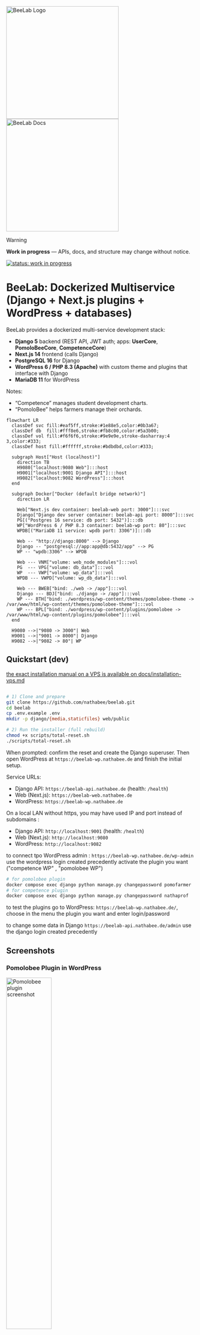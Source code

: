 <a href="https://nathabee.github.io/beelab/index.html">
  <img src="./docs/beelab.svg" alt="BeeLab Logo" width="300" style="vertical-align:middle; margin-right:20px;">
  <img src="./docs/visitgithubpage.svg" alt="BeeLab Docs" width="300" style="vertical-align:middle;">
</a>



> [!WARNING]
> **Work in progress** — APIs, docs, and structure may change without notice.


[![status: work in progress](https://img.shields.io/badge/status-work_in_progress-orange)](#)




# BeeLab: Dockerized Multiservice (Django + Next.js plugins + WordPress + databases)



BeeLab provides a dockerized multi-service development stack:

* **Django 5** backend (REST API, JWT auth; apps: **UserCore**, **PomoloBeeCore**, **CompetenceCore**)
* **Next.js 14** frontend (calls Django)
* **PostgreSQL 16** for Django
* **WordPress 6 / PHP 8.3 (Apache)** with custom theme and plugins that interface with Django
* **MariaDB 11** for WordPress

Notes:

* “Competence” manages student development charts.
* “PomoloBee” helps farmers manage their orchards.

```mermaid
flowchart LR
  classDef svc fill:#eaf5ff,stroke:#1e88e5,color:#0b3a67;
  classDef db  fill:#fff8e6,stroke:#fb8c00,color:#5a3b00;
  classDef vol fill:#f6f6f6,stroke:#9e9e9e,stroke-dasharray:4 3,color:#333;
  classDef host fill:#ffffff,stroke:#bdbdbd,color:#333;

  subgraph Host["Host (localhost)"]
    direction TB
    H9080["localhost:9080 Web"]:::host
    H9001["localhost:9001 Django API"]:::host
    H9082["localhost:9082 WordPress"]:::host
  end

  subgraph Docker["Docker (default bridge network)"]
    direction LR

    Web["Next.js dev container: beelab-web port: 3000"]:::svc
    Django["Django dev server container: beelab-api port: 8000"]:::svc
    PG[("Postgres 16 service: db port: 5432")]:::db
    WP["WordPress 6 / PHP 8.3 container: beelab-wp port: 80"]:::svc
    WPDB[("MariaDB 11 service: wpdb port: 3306")]:::db

    Web -- "http://django:8000" --> Django
    Django -- "postgresql://app:app@db:5432/app" --> PG
    WP -- "wpdb:3306" --> WPDB

    Web --- VNM["volume: web_node_modules"]:::vol
    PG  --- VPG["volume: db_data"]:::vol
    WP  --- VWP["volume: wp_data"]:::vol
    WPDB --- VWPD["volume: wp_db_data"]:::vol

    Web --- BWEB["bind: ./web -> /app"]:::vol
    Django --- BDJ["bind: ./django -> /app"]:::vol
    WP --- BTH["bind: ./wordpress/wp-content/themes/pomolobee-theme -> /var/www/html/wp-content/themes/pomolobee-theme"]:::vol
    WP --- BPL["bind: ./wordpress/wp-content/plugins/pomolobee -> /var/www/html/wp-content/plugins/pomolobee"]:::vol
  end

  H9080 -->|"9080 -> 3000"| Web
  H9001 -->|"9001 -> 8000"| Django
  H9082 -->|"9082 -> 80"| WP
```

## Quickstart (dev)

<a href="https://github.com/nathabee/beelab/blob/main/docs/installation-vps.md" >
the exact installation manual on a VPS is available on docs/installation-vps.md
</a>

```bash

# 1) Clone and prepare
git clone https://github.com/nathabee/beelab.git
cd beelab
cp .env.example .env
mkdir -p django/{media,staticfiles} web/public

# 2) Run the installer (full rebuild)
chmod +x scripts/total-reset.sh
./scripts/total-reset.sh


```



When prompted: confirm the reset and create the Django superuser.
Then open WordPress at `https://beelab-wp.nathabee.de` and finish the initial setup.

Service URLs:

* Django API: `https://beelab-api.nathabee.de`  (health: `/health`)
* Web (Next.js): `https://beelab-web.nathabee.de`
* WordPress: `https://beelab-wp.nathabee.de`

On a local LAN without https, you may have used IP and port instead of subdomains :
* Django API: `http://localhost:9001`  (health: `/health`)
* Web (Next.js): `http://localhost:9080`
* WordPress: `http://localhost:9082`
 
to connect tpo WordPress admin : `https://beelab-wp.nathabee.de/wp-admin` use the wordpress login created precedently
activate the plugin you want ("competence WP" , "pomolobee WP") 
```bash
# for pomolobee plugin
docker compose exec django python manage.py changepassword pomofarmer
# for competence plugin
docker compose exec django python manage.py changepassword nathaprof
```
to test the plugins go to WordPress: `https://beelab-wp.nathabee.de/`, choose in the menu the plugin you want and enter login/password
 

to change some data in Django  `https://beelab-api.nathabee.de/admin` use the django login created precedently


## Screenshots

### Pomolobee Plugin in WordPress
<a href="./docs/screenshot_pomolobee_plugin.png">
  <img src="./docs/screenshot_pomolobee_plugin.png" alt="Pomolobee plugin screenshot" width="49%">
</a>

### Competence Plugin in WordPress
<a href="./docs/screenshot_competence_plugin.png">
  <img src="./docs/screenshot_competence_plugin.png" alt="Competence plugin screenshot" width="49%">
</a>

## Getting Started (detailled explanation)

### 0) Prerequisites

* Docker 24+ and Docker Compose v2


### 1) Clone the repo

```bash
git clone git@github.com:nathabee/beelab.git
cd beelab
mkdir -p ./django/media ./django/staticfiles
```

### 2) Configure

#### 2.1 Create `.env` at the project root

Use the provided example and adjust if needed:

```bash
cp .env.example .env
```

Tip: generate a strong Django key:

```bash
openssl rand -base64 48 | tr -d '\n'
# paste as SECRET_KEY=...
```


#### 2.2 Wordpress Logo (optional)

Put your logo at:

```
wordpress/wp-content/themes/pomolobee-theme/assets/images/logo.(png|svg)
```


#### 2.3 Skipping services or features (optional)

If you don’t want certain parts:

* Remove or reprofile the service in `compose.yaml` (e.g. move to a different profile).
* Remove unwanted WordPress plugins from `wordpress/wp-content/plugins` (e.g. `pomolobee`, `competence`).
* Remove unwanted Django apps (e.g. `PomoloBeeCore`, `CompetenceCore`) from `django/config/settings.py` `INSTALLED_APPS`.

If you do this, also adapt `compose.yaml` and any scripts that reference those components (e.g. `scripts/total-reset.sh`, fixtures, seed commands).

### 3) Run the installation script

```bash
chmod +x scripts/total-reset.sh
./scripts/total-reset.sh
```

This interactive script **fully rebuilds** the dev stack. It:

* Removes existing containers/images/volumes related to BeeLab.
* Builds images and starts all containers.
* Runs Django migrations and loads fixtures.
* Prepares three Django apps:

  * **UserCore** (user management)
  * **PomoloBeeCore** (orchard management)
  * **CompetenceCore** (student evaluation)
* Mounts host directories (code, static, media) for development.
* Prepares WordPress (theme and plugins are mounted; plugins are not auto-activated).
* Performs health checks.

You will be prompted to:

* Confirm destructive operations.
* Create a Django superuser.
* Complete the initial WordPress setup (superuser).

#### Services after install

* **Django API**: [https://beelab-api.nathabee.de](https://beelab-api.nathabee.de)  (health: `/health`, example: `/api/user/hello`)
* **Next.js frontend**: [https://beelab-web.nathabee.de](https://beelab-web.nathabee.de)
* **WordPress**: [https://beelab-wp.nathabee.de](https://beelab-wp.nathabee.de)

## What the script does (expanded)

### 3.1 Remove old BeeLab Docker environment

You’ll be asked to confirm. This can delete volumes (data loss).

### 3.2 Seed web dependencies (first run)

```bash
docker compose --profile dev run --rm web npm ci
```

Django/WordPress dependencies are handled by their images.

### 3.3 Build and start everything

```bash
docker compose --profile dev up -d --build
```

Starts: Postgres, Django (dev server), Next.js (dev server), MariaDB (wpdb), and WordPress (after `wpdb` is healthy).

### 3.4 Sanity checks

```bash
docker compose ps
curl -s https://beelab-api.nathabee.de/health
```

### 3.5 Complete WordPress installer (first run)

Open [https://beelab-wp.nathabee.de](https://beelab-wp.nathabee.de) and create the initial admin user.

### 3.6 Initialize Django data (first DB install)

Use fixtures/commands to seed required data: 
- createsuperuser
- execute some commands from  management/commands
- loaddata PomoloBeeCore/fixtures/initial_*.json
- load data into CompetenceCore using  management/commands
- seed image data from CompetenceCore/script_db/competence to upload (for wordpress)
- seed image data from PomoloBeeCore/script_db/pomolobee to media (for django)  

  
### 3.7 Apply WordPress site options with wp-cli
 

```bash
wordpress/scripts/wp-init.sh
```
This script sets permissions, activates the theme, updates permalinks, applies logo, etc.

## health check

* Django admin : [https://beelab-api.nathabee.de/admin](https://beelab-api.nathabee.de/admin) 
* Wordpress admin:  [https://beelab-wp.nathabee.de/wp-admin](https://beelab-wp.nathabee.de/wp-admin) 
* Wordpress: Log into [https://beelab-wp.nathabee.de](https://beelab-wp.nathabee.de) and verify the site loads.


* Run:
```bash
./scripts/health-check.sh
```

## Exporting Site Editor changes back into the theme

If you customize **Appearance → Editor**:

* Use **… → Tools → Export** to download the ZIP.
* Copy `theme.json`, `templates/`, `parts/` into:

```
wordpress/wp-content/themes/pomolobee-theme/
```

* Commit to Git.

## Useful commands

### Total dev reset (dangerous)

Deletes containers, images, volumes, then reinstalls:

```bash
./scripts/total-reset.sh
```

If WordPress files become owned by `www-data`, restore your user access:

```bash
sudo setfacl -R -m u:"$USER":rwx wordpress
sudo setfacl -R -d -m u:"$USER":rwx wordpress
```

### Logs / status

```bash
docker compose --profile dev ps -a
docker compose --profile dev logs -f django
docker compose --profile dev logs -f web
docker compose --profile dev logs -f wpdb
docker compose --profile dev logs -f wordpress
```

### Stop everything

```bash
docker compose --profile dev down
```

### Clean Django DB only (danger)

```bash
docker compose --profile dev down
docker volume rm beelab_db_data
docker compose --profile dev up -d
```

### Clean WordPress only (danger)

```bash
docker compose --profile dev stop wordpress wpdb
docker compose --profile dev rm -f wordpress wpdb
docker volume rm beelab_wp_db_data beelab_wp_data
docker compose --profile dev up -d wpdb wordpress
```

### Back up databases (Django and WordPress)

From the project root:

```bash
bash scripts/backup.sh
```

## WordPress plugins

### pomolobee

From `wordpress/plugin-src/pomolobee/`:

```bash
npm install
npm run build
```

Installation:

```bash
./build_zip.sh
./install_plugin.sh
```

Then in WP Admin ([https://beelab-wp.nathabee.de](https://beelab-wp.nathabee.de)):

* Go to **Plugins**, verify the plugin is present, and activate it.
* Go to **Settings → Competence Settings** to configure the API endpoint.
  In this dev stack, Django is at `https://beelab-api.nathabee.de/api`.

## Project structure

```text
beelab/
├─ compose.yaml
├─ .env
├─ django/                      # Django project (config + apps)
│  ├─ manage.py
│  ├─ config/
│  ├─ PomoloBeeCore/            # Orchard app
│  ├─ CompetenceCore/           # Student evaluation app
│  └─ UserCore/                 # Auth / user management
├─ web/                         # Next.js app (dev server)
│  ├─ app/
│  └─ package.json
├─ wordpress/
│  └─ wp-content/
│     ├─ themes/
│     │  └─ pomolobee-theme/    # theme.json, templates, assets, scripts
│     └─ plugins/
│        ├─ pomolobee/          # integrates Django PomoloBeeCore
│        └─ competence/         # integrates Django CompetenceCore
└─ (volumes managed by Docker)
   • db_data        (Postgres)
   • web_node_modules
   • wp_db_data     (MariaDB)
   • wp_data        (WordPress files)
   • media_data     (Django media)
```



---
 